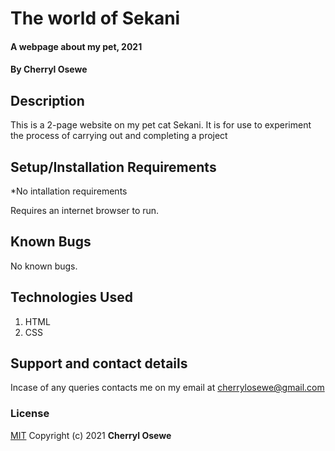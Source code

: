 # The world of Sekani
#### A webpage about my pet, 2021
#### By **Cherryl Osewe**
## Description
This is a 2-page website on my pet cat Sekani. It is for use to experiment the process of carrying out and completing a project
## Setup/Installation Requirements
*No intallation requirements

Requires an internet browser to run.
## Known Bugs
No known bugs.

## Technologies Used
1. HTML
2. CSS

## Support and contact details
Incase of any queries contacts me on my email at cherrylosewe@gmail.com

### License
[MIT](https://choosealicense.com/licenses/mit/)
Copyright (c) 2021 **Cherryl Osewe**